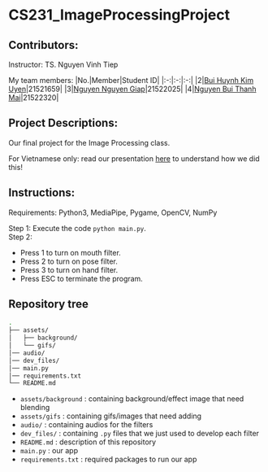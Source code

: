 # CS231_ImageProcessingProject

## Contributors:
Instructor: TS. Nguyen Vinh Tiep

My team members:
|No.|Member|Student ID|
|:-:|:-:|:-:|
|2|[Bui Huynh Kim Uyen](https://github.com/uyenbhku)|21521659|
|3|[Nguyen Nguyen Giap](https://github.com/Paignn)|21522025|
|4|[Nguyen Bui Thanh Mai](https://github.com/21522320)|21522320|

## Project Descriptions:
Our final project for the Image Processing class. 

For Vietnamese only: read our presentation [here](https://www.canva.com/design/DAFli0HXvnY/4q1tSy-RZyL_QiJk0eV5lQ/edit?analyticsCorrelationId=5253177c-d63f-4bcc-a7c6-827fadccfa5f) to understand how we did this!


## Instructions:
Requirements: Python3, MediaPipe, Pygame, OpenCV, NumPy

Step 1: Execute the code `python main.py`. \
Step 2:
- Press 1 to turn on mouth filter.
- Press 2 to turn on pose filter. 
- Press 3 to turn on hand filter. 
- Press ESC to terminate the program.

## Repository tree
```bash
.
├── assets/
│   ├── background/
│   └── gifs/
│── audio/
│── dev_files/
│── main.py
│── requirements.txt
└── README.md
 ```
- ```assets/background``` : containing background/effect image that need blending
- ```assets/gifs``` : containing gifs/images that need adding
- ```audio/``` : containing audios for the filters
- ```dev_files/``` : containing `.py` files that we just used to develop each filter
- ```README.md``` : description of this repository
- ```main.py``` : our app
- ```requirements.txt``` : required packages to run our app
